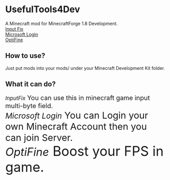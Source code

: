 # UsefulTools4Dev
A Minecraft mod for MinecraftForge 1.8 Development.  
[Input Fix](https://github.com/zlainsama/InputFix)  
[Microsoft Login](https://github.com/covers1624/DevLogin)  
[OptiFine](https://github.com/OpenCubicChunks/OptiFineDevTweaker)  

## How to use?
Just put mods into your mods/ under your Minecraft Development Kit folder.

## What it can do?
<Big>*InputFix*<Big> You can use this in minecraft game input multi-byte field.  
<Big>*Microsoft Login*<Big> You can Login your own Minecraft Account then you can join Server.  
<Big>*OptiFine*<Big> Boost your FPS in game.  
